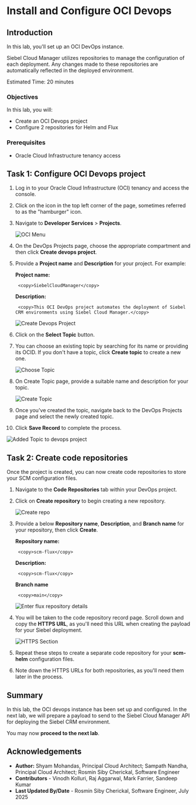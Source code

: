 # Install and Configure OCI Devops

## Introduction

In this lab, you'll set up an OCI DevOps instance.

Siebel Cloud Manager utilizes repositories to manage the configuration of each deployment. Any changes made to these repositories are automatically reflected in the deployed environment.

Estimated Time: 20 minutes

### Objectives

In this lab, you will:
*   Create an OCI Devops project
*   Configure 2 repositories for Helm and Flux

### Prerequisites

* Oracle Cloud Infrastructure tenancy access

## Task 1: Configure OCI Devops project

1. Log in to your Oracle Cloud Infrastructure (OCI) tenancy and access the console.

2. Click on the icon in the top left corner of the page, sometimes referred to as the "hamburger" icon.

3. Navigate to **Developer Services** > **Projects**.

   ![OCI Menu](./images/menu.png)

4. On the DevOps Projects page, choose the appropriate compartment and then click **Create devops project**.

5. Provide a **Project name** and **Description** for your project. For example:

    **Project name:**

        <copy>SiebelCloudManager</copy>

    **Description:**

        <copy>This OCI DevOps project automates the deployment of Siebel CRM environments using Siebel Cloud Manager.</copy>

   ![Create Devops Project](./images/create-devops-pjt.png)

6. Click on the **Select Topic** button.

7. You can choose an existing topic by searching for its name or providing its OCID. If you don't have a topic, click **Create topic** to create a new one.

   ![Choose Topic](./images/select-topic.png)

8. On Create Topic page, provide a suitable name and description for your topic.

   ![Create Topic](./images/create-topic.png)
   
9. Once you've created the topic, navigate back to the DevOps Projects page and select the newly created topic.

10. Click **Save Record** to complete the process.

   ![Added Topic to devops project](./images/added-topic.png)

## Task 2: Create code repositories

Once the project is created, you can now create code repositories to store your SCM configuration files.

1. Navigate to the **Code Repositories** tab within your DevOps project.

2. Click on **Create repository** to begin creating a new repository.

   ![Create repo](./images/create-repo.png)

3. Provide a below **Repository name**, **Description**, and **Branch name** for your repository, then click **Create**.

    **Repository name:**

        <copy>scm-flux</copy>

    **Description:**

        <copy>scm-flux</copy>

    **Branch name**

        <copy>main</copy> 

   ![Enter flux repository details](./images/create-repo-details.png)

4. You will be taken to the code repository record page. Scroll down and copy the **HTTPS URL**, as you'll need this URL when creating the payload for your Siebel deployment.

   ![HTTPS Section](./images/https-section.png)

5. Repeat these steps to create a separate code repository for your **scm-helm** configuration files.

6. Note down the HTTPS URLs for both repositories, as you'll need them later in the process.

## Summary

In this lab, the OCI devops instance has been set up and configured. In the next lab, we will prepare a payload to send to the Siebel Cloud Manager API for deploying the Siebel CRM environment.

You may now **proceed to the next lab**.

## Acknowledgements

* **Author:** Shyam Mohandas, Principal Cloud Architect; Sampath Nandha, Principal Cloud Architect; Rosmin Siby Cherickal, Software Engineer
* **Contributors** - Vinodh Kolluri, Raj Aggarwal, Mark Farrier, Sandeep Kumar
* **Last Updated By/Date** - Rosmin Siby Cherickal, Software Engineer, July 2025